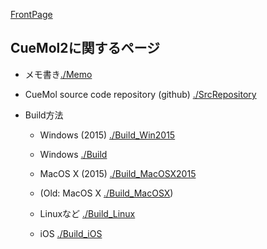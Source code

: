 [FrontPage](./FrontPage)

## CueMol2に関するページ



-  メモ書き[./Memo](./cuemol2/Memo)

-  CueMol source code repository (github) [./SrcRepository](./cuemol2/SrcRepository)

-  Build方法

    -  Windows (2015) [./Build_Win2015](./cuemol2/Build_Win2015)

    -  Windows [./Build](./cuemol2/Build) 

    -  MacOS X (2015) [./Build_MacOSX2015](./cuemol2/Build_MacOSX2015)

    -  (Old: MacOS X  [./Build_MacOSX](./cuemol2/Build_MacOSX))

    -  Linuxなど  [./Build_Linux](./cuemol2/Build_Linux)

    -  iOS  [./Build_iOS](./cuemol2/Build_iOS)
